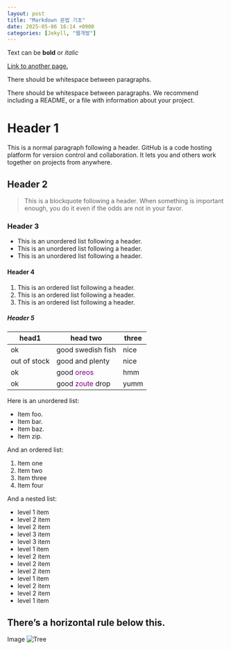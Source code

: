 ```yaml
---
layout: post
title: "Markdown 문법 기초"
date: 2025-05-06 16:14 +0900
categories: [Jekyll, "웹개발"]
---
```

Text can be **bold** or _italic_

[Link to another page.](https://www.snu.ac.kr/)

There should be whitespace between paragraphs.

There should be whitespace between paragraphs. We recommend including a README, or a file with information about your project.

# Header 1
This is a normal paragraph following a header. GitHub is a code hosting platform for version control and collaboration. It lets you and others work together on projects from anywhere.

## Header 2
> This is a blockquote following a header. When something is important enough, you do it even if the odds are not in your favor.

### Header 3
* This is an unordered list following a header.
* This is an unordered list following a header.
* This is an unordered list following a header.

#### Header 4
1. This is an ordered list following a header.
2. This is an ordered list following a header.
3. This is an ordered list following a header.

##### Header 5
| **head1**       | **head two**                        | **three** |
|------------------|--------------------------------------|------------|
| ok               | good swedish fish                   | nice       |
| out of stock     | good and plenty                     | nice       |
| ok               | good <span style="color:purple;">oreos</span>      | hmm        |
| ok               | good <span style="color:purple;">zoute</span> drop | yumm       |

Here is an unordered list:
* Item foo.
* Item bar.
* Item baz.
* Item zip.

And an ordered list:
1. Item one
2. Item two
3. Item three
4. Item four

And a nested list:
* level 1 item
 * level 2 item
 * level 2 item
  * level 3 item
  * level 3 item
* level 1 item
 * level 2 item
 * level 2 item
 * level 2 item
* level 1 item
 * level 2 item
 * level 2 item
* level 1 item
  
There’s a horizontal rule below this.
---------------------------------------------------------------------------------


Image
![Tree](jeremy-bishop-EwKXn5CapA4-unsplash.jpg)
